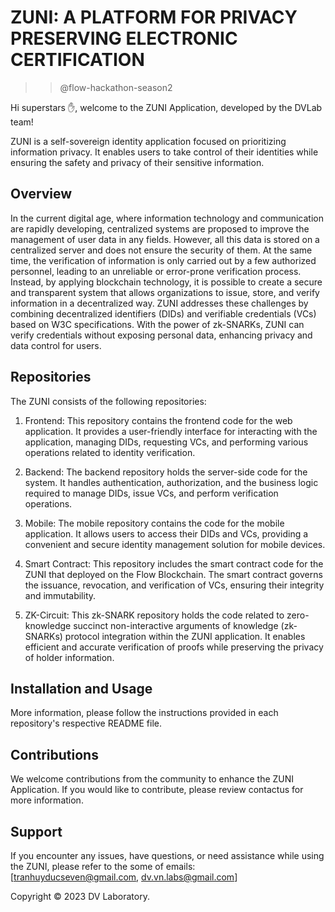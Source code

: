 # ZUNI: A PLATFORM FOR PRIVACY PRESERVING ELECTRONIC CERTIFICATION
>> @flow-hackathon-season2

Hi superstars ✋, welcome to the ZUNI Application, developed by the DVLab team! 

ZUNI is a self-sovereign identity application focused on prioritizing information privacy. It enables users to take control of their identities while ensuring the safety and privacy of their sensitive information.

## Overview
In the current digital age, where information technology and communication are rapidly developing, centralized systems are proposed to improve the management of user data in any fields. However, all this data is stored on a centralized server and does not ensure the security of them. At the same time, the verification of information is only carried out by a few authorized personnel, leading to an unreliable or error-prone verification process. Instead, by applying blockchain technology, it is possible to create a secure and transparent system that allows organizations to issue, store, and verify information in a decentralized way. ZUNI addresses these challenges by combining decentralized identifiers (DIDs) and verifiable credentials (VCs) based on W3C specifications. With the power of zk-SNARKs, ZUNI can verify credentials without exposing personal data, enhancing privacy and data control for users.

## Repositories
The ZUNI consists of the following repositories:

1. Frontend: This repository contains the frontend code for the web application. It provides a user-friendly interface for interacting with the application, managing DIDs, requesting VCs, and performing various operations related to identity verification.

2. Backend: The backend repository holds the server-side code for the system. It handles authentication, authorization, and the business logic required to manage DIDs, issue VCs, and perform verification operations.

3. Mobile: The mobile repository contains the code for the mobile application. It allows users to access their DIDs and VCs, providing a convenient and secure identity management solution for mobile devices.

4. Smart Contract: This repository includes the smart contract code for the ZUNI that deployed on the Flow Blockchain. The smart contract governs the issuance, revocation, and verification of VCs, ensuring their integrity and immutability.

5. ZK-Circuit: This zk-SNARK repository holds the code related to zero-knowledge succinct non-interactive arguments of knowledge (zk-SNARKs) protocol integration within the ZUNI application. It enables efficient and accurate verification of proofs while preserving the privacy of holder information.

## Installation and Usage
More information, please follow the instructions provided in each repository's respective README file. 

## Contributions
We welcome contributions from the community to enhance the ZUNI Application. If you would like to contribute, please review contactus for more information.

## Support
If you encounter any issues, have questions, or need assistance while using the ZUNI, please refer to the some of emails: [tranhuyducseven@gmail.com, dv.vn.labs@gmail.com]

Copyright © 2023 DV Laboratory.

